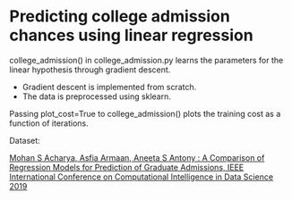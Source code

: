 # Predicting college admission chances using linear regression

college_admission() in college_admission.py learns the parameters for the linear hypothesis through gradient descent.

* Gradient descent is implemented from scratch.
* The data is preprocessed using sklearn.


Passing plot_cost=True to college_admission() plots the training cost as a function of iterations. 


Dataset:

[Mohan S Acharya, Asfia Armaan, Aneeta S Antony : A Comparison of Regression Models for Prediction of Graduate Admissions, IEEE International Conference on Computational Intelligence in Data Science 2019](https://www.kaggle.com/mohansacharya/graduate-admissions)

 

